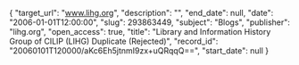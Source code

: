 {
  "target_url": "www.lihg.org", 
  "description": "", 
  "end_date": null, 
  "date": "2006-01-01T12:00:00", 
  "slug": 293863449, 
  "subject": "Blogs", 
  "publisher": "lihg.org", 
  "open_access": true, 
  "title": "Library and Information History Group of CILIP (LIHG) Duplicate (Rejected)", 
  "record_id": "20060101T120000/aKc6Eh5jtnmI9zx+uQRqqQ==", 
  "start_date": null
}

